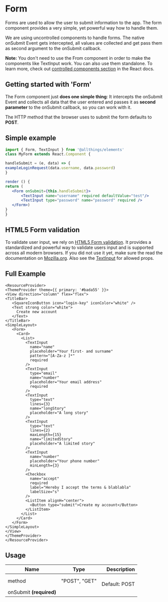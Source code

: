 <!-- 
This is an auto-generated markdown. 
You can change it in "src/molecules/Form/Form.tsx" and run build:docs to update this file.
-->
# Form
Forms are used to allow the user to submit information to the app. The form component provides a very simple,
yet powerful way how to handle them.

We are using uncontrolled components to handle forms. The native onSubmit Event gets intercepted, all values
are collected and get pass them as second argument to the onSubmit callback.

**Note:** You don&apos;t need to use the From component in order to make the components like TextInput work. You can also use them standalone.
To learn more, check out [controlled components section](https://reactjs.org/docs/forms.html#controlled-components) in the React docs.

## Getting started with 'Form'
The Form component just <strong>does one simple thing</strong>:
It intercepts the onSubmit Event and collects all data that the user entered and passes it as <strong>second parameter</strong> to the onSubmit callback,
so you can work with it.

The HTTP method that the browser uses to submit the form defaults to <strong>POST</strong>.

## Simple example

```jsx
import { Form, TextInput } from '@allthings/elements'
class MyForm extends React.Component {

handleSubmit = (e, data) => {
exampleLoginRequest(data.username, data.password)
}

render () {
return (
   <Form onSubmit={this.handleSubmit}>
       <TextInput name="username" required defaultValue="test"/>
       <TextInput type="password" name="password" required />
   </Form>)
}
}
```

## HTML5 Form validation

To validate user input, we rely on <a href="https://developer.mozilla.org/en-US/docs/Learn/HTML/Forms/Form_validation">HTML5 Form validation</a>. It provides a standardized and powerful way to validate users input and is supported across all modern browsers.
If you did not use it yet, make sure the read the documentation on <a href="https://developer.mozilla.org/en-US/docs/Learn/HTML/Forms/Form_validation">Mozilla.org</a>.
Also see the <a href="/molecules/TextInput/">TextInput</a> for allowed props.

## Full Example

```example
<ResourceProvider>
<ThemeProvider theme={{ primary: '#bada55' }}>
<View direction="column" flex="flex">
<TitleBar>
   <SquareIconButton icon="login-key" iconColor="white" />
   <Text strong color="white">
     Create new account
   </Text>
</TitleBar>
<SimpleLayout>
   <Form>
     <Card>
       <List>
         <TextInput
           name="name"
           placeholder="Your first- and surname"
           pattern="[A-Za-z ]*"
           required
         />
         <TextInput
           type="email"
           name="number"
           placeholder="Your email address"
           required
         />
         <TextInput
           type="text"
           lines={3}
           name="longStory"
           placeholder="A long story"
         />
         <TextInput
           type="text"
           lines={2}
           maxLength={15}
           name="limitedStory"
           placeholder="A limited story"
         />
         <TextInput
           name="number"
           placeholder="Your phone number"
           minLength={3}
         />
         <Checkbox
           name="accept"
           required
           label="Hereby I accept the terms & blablabla"
           labelSize="s"
         />
         <ListItem alignH="center">
           <Button type="submit">Create my account</Button>
         </ListItem>
       </List>
     </Card>
   </Form>
</SimpleLayout>
</View>
</ThemeProvider>
</ResourceProvider>
```
## Usage
| Name        | Type           | Description  |
| ----------- |:--------------:| ------------:|
|method|"POST", "GET"|<br>Default: POST
|onSubmit **(required)**||
